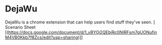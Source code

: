 # DejaWu
DejaWu is a chrome extension that can help users find stuff they've seen. [ Scenario Sheet [(https://docs.google.com/document/d/1_vBY0j2QEbjRc0NlRFsm7qUONufinM4VB0Kkb7f8Zcs/edit?usp=sharing)]]

